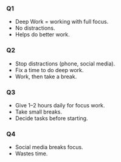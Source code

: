 ### Q1  
- Deep Work = working with full focus.  
- No distractions.  
- Helps do better work.  

### Q2  
- Stop distractions (phone, social media).  
- Fix a time to do deep work.  
- Work, then take a break.  

### Q3  
- Give 1–2 hours daily for focus work.  
- Take small breaks.  
- Decide tasks before starting.  

### Q4  
- Social media breaks focus.    
- Wastes time.  
